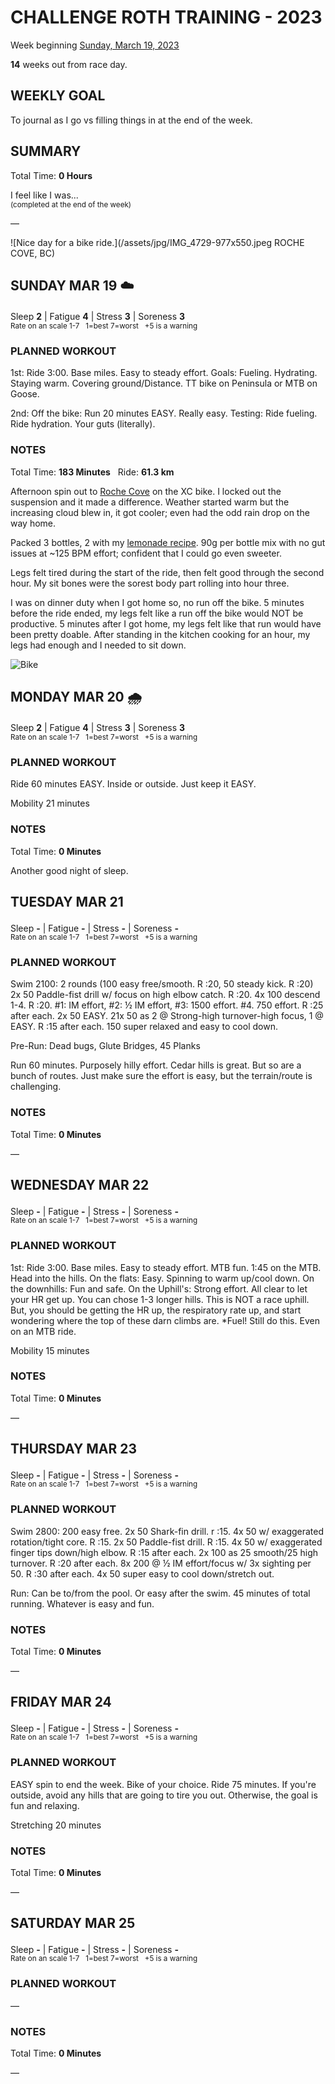 # CHALLENGE ROTH TRAINING - 2023
Week beginning [Sunday, March 19, 2023](javascript:flick('sun');)

**14** weeks out from race day.

## WEEKLY GOAL
To journal as I go vs filling things in at the end of the week.

## SUMMARY
Total Time: **0 Hours**

I feel like I was...
<br /><sup>(completed at the end of the week)</sup>

&mdash;

![Nice day for a bike ride.](/assets/jpg/IMG_4729-977x550.jpeg ROCHE COVE, BC)

## SUNDAY MAR 19 ☁️
Sleep **2** | Fatigue **4** | Stress **3** | Soreness **3**
<sup><br />Rate on an scale 1-7 &nbsp; 1=best 7=worst &nbsp; +5 is a warning</sup>

### PLANNED WORKOUT
1st: Ride 3:00. Base miles. Easy to steady effort. 
Goals: Fueling. Hydrating. Staying warm. Covering ground/Distance. 
TT bike on Peninsula or MTB on Goose. 

2nd: Off the bike: Run 20 minutes EASY. Really easy. 
Testing: Ride fueling. Ride hydration. Your guts (literally).

### NOTES
Total Time: **183 Minutes** &nbsp; Ride: **61.3 km**

Afternoon spin out to [Roche Cove](javascript:flkty.select(2);) on the XC bike.  I locked out the suspension and it made a difference.  Weather started warm but the increasing cloud blew in, it got cooler; even had the odd rain drop on the way home.

Packed 3 bottles, 2 with my [lemonade recipe](/blog/lemonade-recipe).  90g per bottle mix with no gut issues at ~125 BPM effort; confident that I could go even sweeter.
<!----->
Legs felt tired during the start of the ride, then felt good through the second hour.  My sit bones were the sorest body part rolling into hour three.

I was on dinner duty when I got home so, no run off the bike.  5 minutes before the ride ended, my legs felt like a run off the bike would NOT be productive.  5 minutes after I got home, my legs felt like that run would have been pretty doable.  After standing in the kitchen cooking for an hour, my legs had enough and I needed to sit down.

![Bike](/assets/jpg/image.jpeg)
<!---->
## MONDAY MAR 20 🌧
Sleep **2** | Fatigue **4** | Stress **3** | Soreness **3**
<sup><br />Rate on an scale 1-7 &nbsp; 1=best 7=worst &nbsp; +5 is a warning</sup>

### PLANNED WORKOUT
Ride 60 minutes EASY. 
Inside or outside. 
Just keep it EASY. 

Mobility 21 minutes

### NOTES
Total Time: **0 Minutes**

Another good night of sleep.

<!---->
## TUESDAY MAR 21
Sleep **-** | Fatigue **-** | Stress **-** | Soreness **-**
<sup><br />Rate on an scale 1-7 &nbsp; 1=best 7=worst &nbsp; +5 is a warning</sup>

### PLANNED WORKOUT
Swim 2100: 
2 rounds (100 easy free/smooth. R :20, 50 steady kick. R :20) 
2x 50 Paddle-fist drill w/ focus on high elbow catch. R :20. 
4x 100 descend 1-4. R :20. #1: IM effort, #2: ½ IM effort, #3: 1500 effort. #4. 750 effort. R :25 after each. 
2x 50 EASY. 
21x 50 as 2 @ Strong-high turnover-high focus, 1 @ EASY.  R :15 after each. 
150 super relaxed and easy to cool down. 

Pre-Run: Dead bugs, Glute Bridges, 45 Planks

Run 60 minutes. Purposely hilly effort. 
Cedar hills is great. But so are a bunch of routes. Just make sure the effort is easy, but the terrain/route is challenging.

### NOTES
Total Time: **0 Minutes**

&mdash;  

<!---->
## WEDNESDAY MAR 22
Sleep **-** | Fatigue **-** | Stress **-** | Soreness **-**
<sup><br />Rate on an scale 1-7 &nbsp; 1=best 7=worst &nbsp; +5 is a warning</sup>

### PLANNED WORKOUT
1st: Ride 3:00. Base miles. Easy to steady effort.
MTB fun. 
1:45 on the MTB. 
Head into the hills. 
On the flats: Easy. Spinning to warm up/cool down.
On the downhills: Fun and safe. 
On the Uphill's: Strong effort. All clear to let your HR get up. 
You can chose 1-3 longer hills. This is NOT a race uphill. But, you should be getting the HR up, the respiratory rate up, and start wondering where the top of these darn climbs are. 
*Fuel! Still do this. Even on an MTB ride. 

Mobility 15 minutes

### NOTES
Total Time: **0 Minutes**

&mdash;  

<!---->
## THURSDAY MAR 23
Sleep **-** | Fatigue **-** | Stress **-** | Soreness **-**
<sup><br />Rate on an scale 1-7 &nbsp; 1=best 7=worst &nbsp; +5 is a warning</sup>

### PLANNED WORKOUT
Swim 2800: 
200 easy free. 
2x 50 Shark-fin drill. r :15. 
4x 50 w/ exaggerated rotation/tight core. R :15. 
2x 50 Paddle-fist drill. R :15. 
4x 50 w/ exaggerated finger tips down/high elbow. R :15 after each. 
2x 100 as 25 smooth/25 high turnover. R :20 after each. 
8x 200 @ ½ IM effort/focus w/ 3x sighting per 50. R :30 after each. 
4x 50 super easy to cool down/stretch out. 

Run: Can be to/from the pool. Or easy after the swim. 
45 minutes of total running. Whatever is easy and fun.

### NOTES
Total Time: **0 Minutes**

&mdash;  

<!---->
## FRIDAY MAR 24
Sleep **-** | Fatigue **-** | Stress **-** | Soreness **-**
<sup><br />Rate on an scale 1-7 &nbsp; 1=best 7=worst &nbsp; +5 is a warning</sup>

### PLANNED WORKOUT
EASY spin to end the week. 
Bike of your choice. 
Ride 75 minutes. If you're outside, avoid any hills that are going to tire you out. 
Otherwise, the goal is fun and relaxing. 

Stretching 20 minutes

### NOTES
Total Time: **0 Minutes**

&mdash;  

<!---->
## SATURDAY MAR 25
Sleep **-** | Fatigue **-** | Stress **-** | Soreness **-**
<sup><br />Rate on an scale 1-7 &nbsp; 1=best 7=worst &nbsp; +5 is a warning</sup>

### PLANNED WORKOUT
&mdash;  

### NOTES
Total Time: **0 Minutes**

&mdash;  
